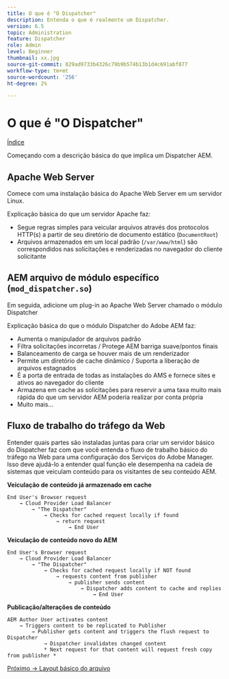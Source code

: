 ```yaml
---
title: O que é "O Dispatcher"
description: Entenda o que é realmente um Dispatcher.
version: 6.5
topic: Administration
feature: Dispatcher
role: Admin
level: Beginner
thumbnail: xx.jpg
source-git-commit: 829ad9733b4326c79b9b574b13b1d4c691abf877
workflow-type: tm+mt
source-wordcount: '256'
ht-degree: 2%

---
```



# O que é &quot;O Dispatcher&quot;

[Índice](./overview.md)

Começando com a descrição básica do que implica um Dispatcher AEM.

## Apache Web Server

Comece com uma instalação básica do Apache Web Server em um servidor Linux.

Explicação básica do que um servidor Apache faz:

- Segue regras simples para veicular arquivos através dos protocolos HTTP(s) a partir de seu diretório de documento estático (`DocumentRoot`)
- Arquivos armazenados em um local padrão (`/var/www/html`) são correspondidos nas solicitações e renderizadas no navegador do cliente solicitante




## AEM arquivo de módulo específico (`mod_dispatcher.so`)

Em seguida, adicione um plug-in ao Apache Web Server chamado o módulo Dispatcher

Explicação básica do que o módulo Dispatcher do Adobe AEM faz:

- Aumenta o manipulador de arquivos padrão
- Filtra solicitações incorretas / Protege AEM barriga suave/pontos finais
- Balanceamento de carga se houver mais de um renderizador
- Permite um diretório de cache dinâmico / Suporta a liberação de arquivos estagnados
- É a porta de entrada de todas as instalações do AMS e fornece sites e ativos ao navegador do cliente
- Armazena em cache as solicitações para reservir a uma taxa muito mais rápida do que um servidor AEM poderia realizar por conta própria
- Muito mais...

## Fluxo de trabalho do tráfego da Web

Entender quais partes são instaladas juntas para criar um servidor básico do Dispatcher faz com que você entenda o fluxo de trabalho básico do tráfego na Web para uma configuração dos Serviços do Adobe Manager.
Isso deve ajudá-lo a entender qual função ele desempenha na cadeia de sistemas que veiculam conteúdo para os visitantes de seu conteúdo AEM.

<b>Veiculação de conteúdo já armazenado em cache</b>

```
End User's Browser request 
    → Cloud Provider Load Balancer 
        → "The Dispatcher" 
            → Checks for cached request locally if found 
                → return request 
                    → End User
```

<b>Veiculação de conteúdo novo do AEM</b>

```
End User's Browser request 
    → Cloud Provider Load Balancer 
        → "The Dispatcher" 
            → Checks for cached request locally if NOT found 
                → requests content from publisher 
                    → publisher sends content 
                        → Dispatcher adds content to cache and replies 
                            → End User
```

<b>Publicação/alterações de conteúdo</b>

```
AEM Author User activates content 
    → Triggers content to be replicated to Publisher 
        → Publisher gets content and triggers the flush request to Dispatcher 
            → Dispatcher invalidates changed content 
            * Next request for that content will request fresh copy from publisher *
```

[Próximo -> Layout básico do arquivo](./basic-file-layout.md)